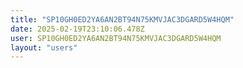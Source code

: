 ```yaml
---
title: "SP10GH0ED2YA6AN2BT94N75KMVJAC3DGARD5W4HQM"
date: 2025-02-19T23:10:06.478Z
user: SP10GH0ED2YA6AN2BT94N75KMVJAC3DGARD5W4HQM
layout: "users"
---
```

    
